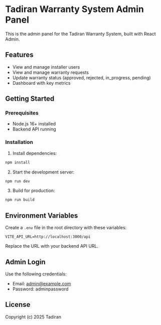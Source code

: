 # Tadiran Warranty System Admin Panel

This is the admin panel for the Tadiran Warranty System, built with React Admin.

## Features

- View and manage installer users
- View and manage warranty requests
- Update warranty status (approved, rejected, in_progress, pending)
- Dashboard with key metrics

## Getting Started

### Prerequisites

- Node.js 16+ installed
- Backend API running

### Installation

1. Install dependencies:
```bash
npm install
```

2. Start the development server:
```bash
npm run dev
```

3. Build for production:
```bash
npm run build
```

## Environment Variables

Create a `.env` file in the root directory with these variables:

```
VITE_API_URL=http://localhost:3000/api
```

Replace the URL with your backend API URL.

## Admin Login

Use the following credentials:

- Email: admin@example.com
- Password: adminpassword

## License

Copyright (c) 2025 Tadiran
